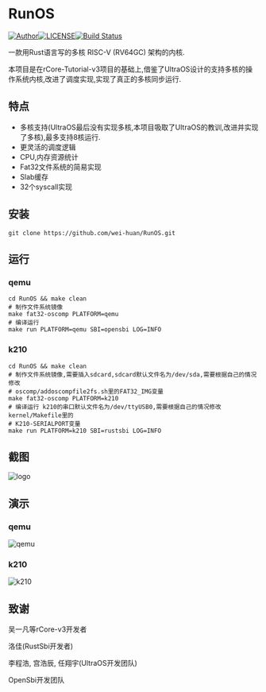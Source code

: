 # RunOS

[![Author](https://shields.io/badge/Author-wei_huan-red "Author")](https://github.com/wei-huan)[![LICENSE](https://img.shields.io/github/license/JoeyBling/hexo-theme-yilia-plus "LICENSE")](./LICENSE "LICENSE")[![Build Status](https://travis-ci.com/JoeyBling/yilia-plus-demo.svg?branch=master)](https://github.com/wei-huan/RunOS)



一款用Rust语言写的多核 RISC-V (RV64GC) 架构的内核.



本项目是在rCore-Tutorial-v3项目的基础上,借鉴了UltraOS设计的支持多核的操作系统内核,改进了调度实现,实现了真正的多核同步运行.



## 特点

- 多核支持(UltraOS最后没有实现多核,本项目吸取了UltraOS的教训,改进并实现了多核),最多支持8核运行.
- 更灵活的调度逻辑
- CPU,内存资源统计
- Fat32文件系统的简易实现
- Slab缓存
- 32个syscall实现



## 安装

```shell
git clone https://github.com/wei-huan/RunOS.git
```



## 运行

### qemu

```shell
cd RunOS && make clean
# 制作文件系统镜像
make fat32-oscomp PLATFORM=qemu
# 编译运行
make run PLATFORM=qemu SBI=opensbi LOG=INFO
```



### k210

```shell
cd RunOS && make clean
# 制作文件系统镜像,需要插入sdcard,sdcard默认文件名为/dev/sda,需要根据自己的情况修改
# oscomp/addoscompfile2fs.sh里的FAT32_IMG变量
make fat32-oscomp PLATFORM=k210
# 编译运行 k210的串口默认文件名为/dev/ttyUSB0,需要根据自己的情况修改kernel/Makefile里的
# K210-SERIALPORT变量
make run PLATFORM=k210 SBI=rustsbi LOG=INFO
```



## 截图

![logo](https://s2.loli.net/2022/06/02/4Szm8yGPRBYQang.png)





## 演示

### qemu

![qemu](/home/weihuan/WorkSpace/OS/MyOS/picture/qemu.gif)





### k210

![k210](/home/weihuan/WorkSpace/OS/MyOS/picture/k210.gif)



## 致谢

吴一凡等rCore-v3开发者

洛佳(RustSbi开发者)

李程浩, 宫浩辰, 任翔宇(UltraOS开发团队)

OpenSbi开发团队
